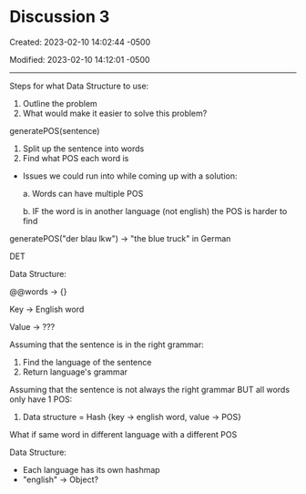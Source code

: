 # Discussion 3

Created: 2023-02-10 14:02:44 -0500

Modified: 2023-02-10 14:12:01 -0500

---

Steps for what Data Structure to use:

1.  Outline the problem
2.  What would make it easier to solve this problem?



generatePOS(sentence)

1.  Split up the sentence into words
2.  Find what POS each word is

-   Issues we could run into while coming up with a solution:

    a.  Words can have multiple POS

    b.  IF the word is in another language (not english) the POS is harder to find



generatePOS("der blau lkw") -> "the blue truck" in German

DET



Data Structure:

@@words -> {}



Key -> English word

Value -> ???



Assuming that the sentence is in the right grammar:

1.  Find the language of the sentence
2.  Return language's grammar



Assuming that the sentence is not always the right grammar BUT all words only have 1 POS:

1.  Data structure = Hash {key -> english word, value -> POS}



What if same word in different language with a different POS



Data Structure:

-   Each language has its own hashmap
-   "english" -> Object?
